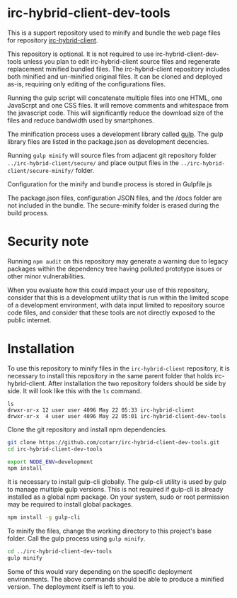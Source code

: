 # irc-hybrid-client-dev-tools

This is a support repository used to minify and bundle the web page files for
repository [irc-hybrid-client](https://github.com/cotarr/irc-hybrid-client).

This repository is optional. It is not required to use irc-hybrid-client-dev-tools unless
you plan to edit irc-hybrid-client source files and regenerate replacement minified bundled files.
The irc-hybrid-client repository includes both minified and un-minified original files.
It can be cloned and deployed as-is, requiring only editing of the configurations files.

Running the gulp script will concatenate multiple files
into one HTML, one JavaScrpt and one CSS files.
It will remove comments and whitespace from the javascript code.
This will significantly reduce the download size of the files
and reduce bandwidth used by smartphones.

The minification process uses a development library called
[gulp](https://gulpjs.com/).
The gulp library files are listed in the package.json as development decencies.

Running `gulp minify` will source files from adjacent git repository folder
`../irc-hybrid-client/secure/`
and place output files in the `../irc-hybrid-client/secure-minify/`
folder.

Configuration for the minify and bundle process is stored in Gulpfile.js

The package.json files, configuration JSON files, and the /docs folder are not included in the bundle.
The secure-minify folder is erased during the build process.

# Security note

Running `npm audit` on this repository may generate a warning
due to legacy packages within the dependency tree having
polluted prototype issues or other minor vulnerabilities.

When you evaluate how this could impact your use of this repository,
consider that this is a development utility that is run within the
limited scope of a development environment, with data input limited
to repository source code files, and consider that
these tools are not directly exposed to the public internet.

# Installation

To use this repository to minify files in the `irc-hybrid-client` repository, it is necessary
to install this repository in the same parent folder that holds irc-hybrid-client.
After installation the two repository folders should be side by side.
It will look like this with the `ls` command.

```
ls
drwxr-xr-x 12 user user 4096 May 22 05:33 irc-hybrid-client
drwxr-xr-x  4 user user 4096 May 22 05:01 irc-hybrid-client-dev-tools
```

Clone the git repository and install npm dependencies.

```bash
git clone https://github.com/cotarr/irc-hybrid-client-dev-tools.git
cd irc-hybrid-client-dev-tools

export NODE_ENV=development
npm install
```

It is necessary to install gulp-cli globally.
The gulp-cli utility is used by gulp to manage multiple gulp versions.
This is not required if gulp-cli is already installed as a global npm package.
On your system, sudo or root permission may be required to install global packages.

```bash
npm install -g gulp-cli
```

To minify the files, change the working directory to this project's base folder.
Call the gulp process using `gulp minify`.

```bash
cd ../irc-hybrid-client-dev-tools
gulp minify
```

Some of this would vary depending on the specific deployment environments.
The above commands should be able to produce a minified version.
The deployment itself is left to you.

